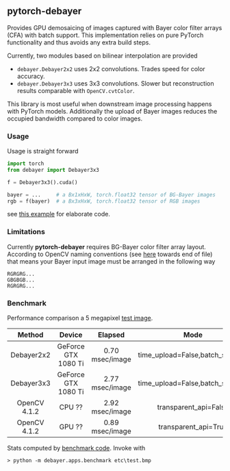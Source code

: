## pytorch-debayer

Provides GPU demosaicing of images captured with Bayer color filter arrays (CFA) with batch support. This implementation relies on pure PyTorch functionality and thus avoids any extra build steps.

Currently, two modules based on bilinear interpolation are provided
 - `debayer.Debayer2x2` uses 2x2 convolutions. Trades speed for color accuracy.
 - `debayer.Debayer3x3` uses 3x3 convolutions. Slower but reconstruction results comparable with `OpenCV.cvtColor`.

This library is most useful when downstream image processing happens with PyTorch models. Additionally the upload of Bayer images reduces the occupied bandwidth compared to color images.

### Usage
Usage is straight forward

```python
import torch
from debayer import Debayer3x3

f = Debayer3x3().cuda()

bayer = ...     # a Bx1xHxW, torch.float32 tensor of BG-Bayer images
rgb = f(bayer)  # a Bx3xHxW, torch.float32 tensor of RGB images
```

see [this example](debayer/apps/example.py) for elaborate code.

### Limitations

Currently **pytorch-debayer** requires BG-Bayer color filter array layout. According to OpenCV naming conventions (see [here](https://docs.opencv.org/4.2.0/de/d25/imgproc_color_conversions.html) towards end of file) that means your Bayer input image must be arranged in the following way
```
RGRGRG...
GBGBGB...
RGRGRG...
```

### Benchmark
Performance comparison a 5 megapixel [test image](etc/test.bmp).

Method | Device | Elapsed | Mode |
|:----:|:------:|:-------:|:----:|
| Debayer2x2 | GeForce GTX 1080 Ti | 0.70 msec/image | time_upload=False,batch_size=10 |
| Debayer3x3 | GeForce GTX 1080 Ti | 2.77 msec/image | time_upload=False,batch_size=10 |
| OpenCV 4.1.2 | CPU ?? | 2.92 msec/image | transparent_api=False |
| OpenCV 4.1.2 | GPU ?? | 0.89 msec/image | transparent_api=True |

Stats computed by [benchmark code](debayer/apps/benchmark.py). Invoke with

```
> python -m debayer.apps.benchmark etc\test.bmp
```
